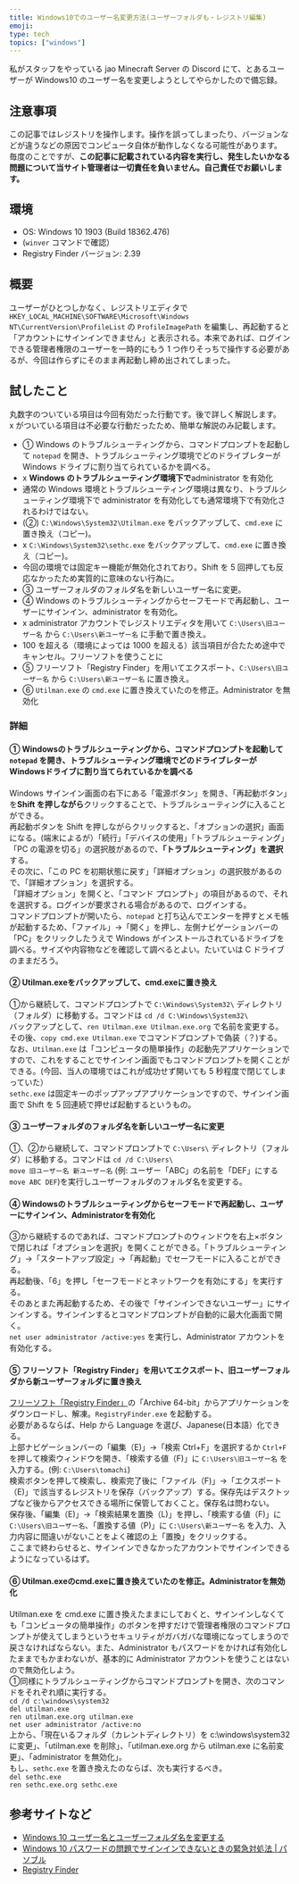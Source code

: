 ```yaml
---
title: Windows10でのユーザー名変更方法(ユーザーフォルダも・レジストリ編集)
emoji: 
type: tech
topics: ["windows"]
---
```


私がスタッフをやっている jao Minecraft Server の Discord にて、とあるユーザーが Windows10 のユーザー名を変更しようとしてやらかしたので備忘録。

## 注意事項

この記事ではレジストリを操作します。操作を誤ってしまったり、バージョンなどが違うなどの原因でコンピュータ自体が動作しなくなる可能性があります。  
毎度のことですが、**この記事に記載されている内容を実行し、発生したいかなる問題について当サイト管理者は一切責任を負いません。自己責任でお願いします。**

## 環境

- OS: Windows 10 1903 (Build 18362.476)
- (`winver` コマンドで確認）
- Registry Finder バージョン: 2.39

## 概要

ユーザーがひとつしかなく、レジストリエディタで `HKEY_LOCAL_MACHINE\SOFTWARE\Microsoft\Windows NT\CurrentVersion\ProfileList` の `ProfileImagePath` を編集し、再起動すると「アカウントにサインインできません」と表示される。本来であれば、ログインできる管理者権限のユーザーを一時的にもう 1 つ作りそっちで操作する必要があるが、今回は作らずにそのまま再起動し締め出されてしまった。

## 試したこと

丸数字のついている項目は今回有効だった行動です。後で詳しく解説します。  
x がついている項目は不必要な行動だったため、簡単な解説のみ記載します。

- ① Windows のトラブルシューティングから、コマンドプロンプトを起動して `notepad` を開き、トラブルシューティング環境でどのドライブレターが Windows ドライブに割り当てられているかを調べる。
- x **Windows のトラブルシューティング環境下で**administrator を有効化
- 通常の Windows 環境とトラブルシューティング環境は異なり、トラブルシューティング環境下で administrator を有効化しても通常環境下で有効化されるわけではない。
- (②) `C:\Windows\System32\Utilman.exe` をバックアップして、`cmd.exe` に置き換え（コピー)。
- x `C:\Windows\System32\sethc.exe` をバックアップして、`cmd.exe` に置き換え（コピー)。
- 今回の環境では固定キー機能が無効化されており。Shift を 5 回押しても反応なかったため実質的に意味のない行為に。
- ③ ユーザーフォルダのフォルダ名を新しいユーザー名に変更。
- ④ Windows のトラブルシューティングからセーフモードで再起動し、ユーザーにサインイン、administrator を有効化。
- x administrator アカウントでレジストリエディタを用いて `C:\Users\旧ユーザー名` から `C:\Users\新ユーザー名` に手動で置き換え。
- 100 を超える（環境によっては 1000 を超える）該当項目が合たため途中でキャンセル。フリーソフトを使うことに
- ⑤ フリーソフト「Registry Finder」を用いてエクスポート、`C:\Users\旧ユーザー名` から `C:\Users\新ユーザー名` に置き換え。
- ⑥ `Utilman.exe` の `cmd.exe` に置き換えていたのを修正。Administrator を無効化

### 詳細

#### ① Windowsのトラブルシューティングから、コマンドプロンプトを起動して `notepad` を開き、トラブルシューティング環境でどのドライブレターがWindowsドライブに割り当てられているかを調べる

Windows サインイン画面の右下にある「電源ボタン」を開き、「再起動ボタン」を**Shift を押しながら**クリックすることで、トラブルシューティングに入ることができる。  
再起動ボタンを Shift を押しながらクリックすると、「オプションの選択」画面になる。(端末によるが）「続行」「デバイスの使用」「トラブルシューティング」「PC の電源を切る」の選択肢があるので、**「トラブルシューティング」を選択**する。  
その次に、「この PC を初期状態に戻す」「詳細オプション」の選択肢があるので、「詳細オプション」を選択する。  
「詳細オプション」を開くと、「コマンド プロンプト」の項目があるので、それを選択する。ログインが要求される場合があるので、ログインする。  
コマンドプロンプトが開いたら、`notepad` と打ち込んでエンターを押すとメモ帳が起動するため、「ファイル」→「開く」を押し、左側ナビゲーションバーの「PC」をクリックしたうえで Windows がインストールされているドライブを調べる。サイズや内容物などを確認して調べるとよい。たいていは C ドライブのままだろう。

#### ② Utilman.exeをバックアップして、cmd.exeに置き換え

①から継続して、コマンドプロンプトで `C:\Windows\System32\` ディレクトリ（フォルダ）に移動する。コマンドは `cd /d C:\Windows\System32\`  
バックアップとして、`ren Utilman.exe Utilman.exe.org` で名前を変更する。その後、`copy cmd.exe Utilman.exe` でコマンドプロンプトで偽装（？)する。  
なお、`Utilman.exe` は「コンピュータの簡単操作」の起動先アプリケーションですので、これをすることでサインイン画面でもコマンドプロンプトを開くことができる。(今回、当人の環境ではこれが成功せず開いても 5 秒程度で閉じてしまっていた）  
`sethc.exe` は固定キーのポップアップアプリケーションですので、サインイン画面で Shift を 5 回連続で押せば起動するというもの。

#### ③ ユーザーフォルダのフォルダ名を新しいユーザー名に変更

①、②から継続して、コマンドプロンプトで `C:\Users\` ディレクトリ（フォルダ）に移動する。コマンドは `cd /d C:\Users\`  
`move 旧ユーザー名 新ユーザー名` (例: ユーザー「ABC」の名前を「DEF」にする `move ABC DEF`)を実行しユーザーフォルダのフォルダ名を変更する。

#### ④ Windowsのトラブルシューティングからセーフモードで再起動し、ユーザーにサインイン、Administratorを有効化

③から継続するのであれば、コマンドプロンプトのウィンドウを右上×ボタンで閉じれば「オプションを選択」を開くことができる。「トラブルシューティング」→「スタートアップ設定」→「再起動」でセーフモードに入ることができる。  
再起動後、「6」を押し「セーフモードとネットワークを有効にする」を実行する。  
そのあとまた再起動するため、その後で「サインインできないユーザー」にサインインする。サインインするとコマンドプロンプトが自動的に最大化画面で開く。  
`net user administrator /active:yes` を実行し、Administrator アカウントを有効化する。

#### ⑤ フリーソフト「Registry Finder」を用いてエクスポート、旧ユーザーフォルダから新ユーザーフォルダに置き換え

[フリーソフト「Registry Finder」](https://registry-finder.com/)の「Archive 64-bit」からアプリケーションをダウンロードし、解凍。`RegistryFinder.exe` を起動する。  
必要があるならば、Help から Language を選び、Japanese(日本語）化できる。  
上部ナビゲーションバーの「編集（E)」→「検索 Ctrl+F」を選択するか `Ctrl+F` を押して検索ウィンドウを開き、「検索する値（F)」に `C:\Users\旧ユーザー名` を入力する。(例: `C:\Users\tomachi`)  
検索ボタンを押して検索し、検索完了後に「ファイル（F)」→「エクスポート（E)」で該当するレジストリを保存（バックアップ）する。保存先はデスクトップなど後からアクセスできる場所に保管しておくこと。保存名は問わない。  
保存後、「編集（E)」→「検索結果を置換（L)」を押し、「検索する値（F)」に `C:\Users\旧ユーザー名`、「置換する値（P)」に `C:\Users\新ユーザー名` を入力、入力内容に間違いがないことをよく確認の上「置換」をクリックする。  
ここまで終わらせると、サインインできなかったアカウントでサインインできるようになっているはず。

#### ⑥ Utilman.exeのcmd.exeに置き換えていたのを修正。Administratorを無効化

Utilman.exe を cmd.exe に置き換えたままにしておくと、サインインしなくても「コンピュータの簡単操作」のボタンを押すだけで管理者権限のコマンドプロンプトが使えてしまうというセキュリティがガバガバな環境になってしまうので戻さなければならない。また、Administrator もパスワードをかければ有効化したままでもかまわないが、基本的に Administrator アカウントを使うことはないので無効化しよう。  
①同様にトラブルシューティングからコマンドプロンプトを開き、次のコマンドをそれぞれ順に実行する。  
`cd /d c:\windows\system32`  
`del utilman.exe`  
`ren utilman.exe.org utilman.exe`  
`net user administrator /active:no`  
上から、「現在いるフォルダ（カレントディレクトリ）を c:\\windows\\system32 に変更」、「utilman.exe を削除」、「utilman.exe.org から utilman.exe に名前変更」、「administrator を無効化」。  
もし、`sethc.exe` を置き換えたのならば、次も実行するべき。  
`del sethc.exe`  
`ren sethc.exe.org sethc.exe`

## 参考サイトなど

- [Windows 10 ユーザー名とユーザーフォルダ名を変更する](https://www.billionwallet.com/windows10/win10-user-name-change.html)
- [Windows 10 パスワードの問題でサインインできないときの緊急対処法 | パソブル](https://www.pasoble.jp/windows/10/signin-sippai.html)
- [Registry Finder](https://registry-finder.com/)